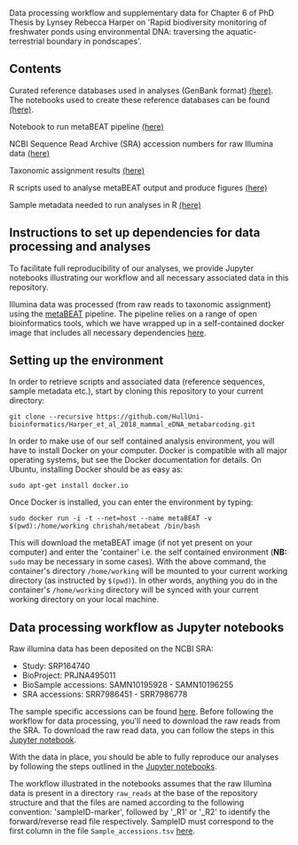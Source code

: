 Data processing workflow and supplementary data for Chapter 6 of PhD Thesis by Lynsey Rebecca Harper on 'Rapid biodiversity monitoring of freshwater ponds using environmental DNA: traversing the aquatic-terrestrial boundary in pondscapes'.


## Contents

Curated reference databases used in analyses (GenBank format) [(here)](https://github.com/lrharper1/LRHarper_PhDThesis_Chapter6/tree/master/Reference_database). The notebooks used to create these reference databases can be found [(here)](https://github.com/HullUni-bioinformatics/Curated_reference_databases).

Notebook to run metaBEAT pipeline [(here)](https://github.com/lrharper1/LRHarper_PhDThesis_Chapter6/tree/master/Jupyter_notebooks)

NCBI Sequence Read Archive (SRA) accession numbers for raw Illumina data [(here)](https://github.com/lrharper1/LRHarper_PhDThesis_Chapter6/blob/master/Data/Sample_accessions.tsv)

Taxonomic assignment results [(here)](https://github.com/lrharper1/LRHarper_PhDThesis_Chapter6/tree/master/Data/Taxonomic_Assignment_Results)

R scripts used to analyse metaBEAT output and produce figures [(here)](https://github.com/lrharper1/LRHarper_PhDThesis_Chapter6/tree/master/R_scripts)

Sample metadata needed to run analyses in R [(here)](https://github.com/lrharper1/LRHarper_PhDThesis_Chapter6/tree/master/Data/Sample_Metadata)


## Instructions to set up dependencies for data processing and analyses

To facilitate full reproducibility of our analyses, we provide Jupyter notebooks illustrating our workflow and all necessary associated data in this repository.

Illumina data was processed (from raw reads to taxonomic assignment) using the [metaBEAT](https://github.com/HullUni-bioinformatics/metaBEAT) pipeline. The pipeline relies on a range of open bioinformatics tools, which we have wrapped up in a self-contained docker image that includes all necessary dependencies [here](https://hub.docker.com/r/chrishah/metabeat/).


## Setting up the environment

In order to retrieve scripts and associated data (reference sequences, sample metadata etc.), start by cloning this repository to your current directory:

```
git clone --recursive https://github.com/HullUni-bioinformatics/Harper_et_al_2018_mammal_eDNA_metabarcoding.git
```

In order to make use of our self contained analysis environment, you will have to install Docker on your computer. Docker is compatible with all major operating systems, but see the Docker documentation for details. On Ubuntu, installing Docker should be as easy as:

```
sudo apt-get install docker.io
```

Once Docker is installed, you can enter the environment by typing:

```
sudo docker run -i -t --net=host --name metaBEAT -v $(pwd):/home/working chrishah/metabeat /bin/bash
```

This will download the metaBEAT image (if not yet present on your computer) and enter the 'container' i.e. the self contained environment (**NB:** ```sudo``` may be necessary in some cases). With the above command, the container's directory ```/home/working``` will be mounted to your current working directory (as instructed by ```$(pwd)```). In other words, anything you do in the container's ```/home/working``` directory will be synced with your current working directory on your local machine.


## Data processing workflow as Jupyter notebooks

Raw illumina data has been deposited on the NCBI SRA:
- Study: SRP164740
- BioProject: PRJNA495011
- BioSample accessions: SAMN10195928 - SAMN10196255
- SRA accessions: SRR7986451 - SRR7986778
 

The sample specific accessions can be found [here](https://github.com/lrharper1/LRHarper_PhDThesis_Chapter6/tree/master/Data/Sample_accessions.tsv). Before following the workflow for data processing, you'll need to download the raw reads from the SRA. To download the raw read data, you can follow the steps in this [Jupyter notebook](https://github.com/lrharper1/LRHarper_PhDThesis_Chapter6/tree/master/raw_reads/How_to_download_from_SRA.ipynb).

With the data in place, you should be able to fully reproduce our analyses by following the steps outlined in the [Jupyter notebooks](https://github.com/lrharper1/LRHarper_PhDThesis_Chapter6/tree/master/Jupyter_notebooks).

The workflow illustrated in the notebooks assumes that the raw Illumina data is present in a directory ```raw_reads``` at the base of the repository structure and that the files are named according to the following convention: 'sampleID-marker', followed by '_R1' or '_R2' to identify the forward/reverse read file respectively. SampleID must correspond to the first column in the file ```Sample_accessions.tsv``` [here](https://github.com/lrharper1/LRHarper_PhDThesis_Chapter6/tree/master/Data/Sample_accessions.tsv).
